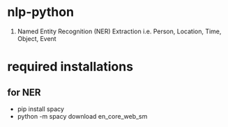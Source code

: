 # nlp-python
1. Named Entity Recognition (NER) Extraction i.e. Person, Location, Time, Object, Event

# required installations
## for NER
- pip install spacy
- python -m spacy download en_core_web_sm